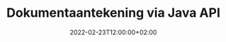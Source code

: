 ---
############################# Static ############################
layout: "product"
date: 2022-02-23T12:00:00+02:00
draft: false

product: "Annotation"
product_tag: "annotation"
platform: "Java"
platform_tag: "java"

############################# Head ############################
head_title: "Java Document Annotation API | Bekyk en annoteer PDF Word Excel PPTX-prente"
head_description: "Java Document Annotation API. Bekyk, merk, lewer kommentaar en annoteer PDF Word DOCX, Excel XLSX, PPTX, EML EMLX, VSS VSD, OTP, CAD en beeldlêerformate."

############################# Header ##########################
title: "Dokumentaantekening via Java API"
description: "Bou Java-toepassings met vermoëns om PDF, HTML, MS Office en ander dokumentformate te bekyk en te annoteer sonder om enige eksterne sagteware te installeer."
button:
    enable: true
    icon: "fas fa-arrow-down"
    label: "Laai gratis proeflopie af"
    link: "https://downloads.groupdocs.com/annotation/java"

############################# SubMenu #########################
submenu:
    enable: true
    
    left:
        img_alt: "GroupDocs.Annotation for Java"
        image: "https://www.groupdocs.cloud/templates/groupdocs/images/product-logos/groupdocs-annotation-java.png"
        product: "GroupDocs.Annotation"
        platform: "Java"

    middle:
        button:
            # button loop
            - link: "#features"
              text: "Kenmerke"

            # button loop
            - link: "https://products.groupdocs.app/annotation"
              text: "Regstreekse demonstrasies"

            # button loop
            - link: "https://purchase.groupdocs.com/pricing/annotation/java"
              text: "Pryse"

    right:
        link_download: "https://downloads.groupdocs.com/annotation"
        link_learn: "https://docs.groupdocs.com/annotation/java/"
        link_buy: "https://purchase.groupdocs.com"

############################# Overview ############################
overview:
    enable: true
    content: |
      GroupDocs.Annotation Java API is 'n produk waarmee jy met aantekeninge in dokumente op verskillende platforms en bedryfstelsels, soos Android, MacOS, Linux, Windows, kan werk. GroupDocs.Annotation bied 'n biblioteek met eenvoudige API wat baie voordele bied: as jy byvoorbeeld die data vertroulik moet hou of kies hoeveel krag jy nodig het om met die biblioteek te werk, of die werk gedeeltelik met annotasies te verander, is die biblioteek baie liggewig en buigsaam.

      GroupDocs.Annotation for Java API laat jou toe om met verskillende tipes aantekeninge te werk, wat insluit: Teks, Polilyn, Area, Onderstreep, Punt, Watermerk, Pyltjie, Ellipse, Teksvervanging, Afstand, Teksveld, Hulpbronredaksie ens. En ondersteun die meeste gewilde dokumentformate soos: PDF, HTML, Microsoft Office Word, Excel-sigblaaie, PowerPoint-aanbiedings, Visio, Outlook-e-posse, beelde, metafile, CAD-tekeninge en verskeie ander formate. Die API bied die vermoë om duimnaels van dokumentbladsye te kry en ondersteun die invoer en uitvoer van aantekeninge na en van PDF-lêers.

      Deur biblioteek te gebruik, kan jy [byvoeg](/aantekening/java/bmp/), [wysig](/annotasie/java/bmp/), [onttrek](/annotasie/java/bmp/) en [verwyder](/annotasie /java/bmp/) aantekeninge van dokumente, roteer dokumente, verander duimnaels oplossing en dit is nie 'n volledige lys van al die moontlikhede nie. Dit bied ook 'n omvattende stel data-objekte om annotasie-eienskappe aan te pas volgens jou vereistes binne alle ondersteunde dokumentformate.

      Werk met die GroupDocs.Annotation for Java API is baie eenvoudig en bestaan ​​uit net 'n paar basiese stappe. Eers moet jy 'n lisensie opstel, kies dan die lêer waarmee jy wil werk, manipuleer dan op een of ander manier met dokumentaantekeninge (vee/wysig/onttrek/vee uit) en stoor die resultaat. Vir meer inligting, sien asseblief produk [dokumentasie](https://docs.groupdocs.com/annotation/java/getting-started/) of ons [voorbeelde](https://github.com/groupdocs-annotation/GroupDocs.Annotation -vir-Java) stel.
      
      GroupDocs.Annotation word gereeld opgedateer en bied ondersteuning aan sy kliënte, jy is altyd welkom om vir ons 'n vrae te vra of jou idees te stuur of vir ons te vertel van jou behoeftes aan iets nuuts en ons sal dit graag in ons nuwe weergawes implementeer.
    tabs:
      enable: true
      
      ## TAB ONE ##
      tab_one:
        description: |
          Hier volg 'n oorsig van GroupDocs.Annotation vir Java:
      
        right:
          enable: true
          icon: "fab fa-html5"
          title:  Oorsig
          content: |
            * Voeg aantekeninge by
            * Voer aantekeninge uit 
            * Voer aantekeninge in
            * Antwoordgebaseerde opmerkings
            * Aantekeningversoenbaarheid
      
      ## TAB TWO ##
      tab_two:
        description: |
          GroupDocs.Annotation for Java ondersteun alle gewilde [dokumentlêerformate](https://docs.groupdocs.com/annotation/java/supported-document-formats/) insluitend: Microsoft Office, PDF, beelde en vele ander.

        left:
          enable: true
          table:
            # table loop
            - title: "Microsoft Office Formats"
              content: |
                * **Word**: [DOC](/annotation/java/doc/), [DOCX](/annotation/java/docx/), [DOCM](/annotation/java/docm/), [DOT](/annotation/java/dot/), [DOTX](/annotation/java/dotx/), [RTF](/annotation/java/rtf/)
                * **Excel**: [XLS](/annotation/java/xls/), [XLSX](/annotation/java/xlsx/), [XLSB](/annotation/java/xlsb/), [XLSM](/annotation/java/xlsm/)
                * **PowerPoint**: [PPT](/annotation/java/ppt/), [PPTX](/annotation/java/pptx/), [PPS](/annotation/java/pps/), [PPSX](/annotation/java/ppsx/), [POTM](/annotation/java/potm/), [POTX](/annotation/java/potx/), [PPSM](/annotation/java/ppsm/), [PPTM](/annotation/java/pptm/), [WMF](/annotation/java/wmf/), [EMF](/annotation/java/emf/)
                * **Outlook**: [EML](/annotation/java/eml/), [EMLX](/annotation/java/emlx/), [MSG](/annotation/java/msg/)
                * **Visio**: [VSS](/annotation/java/vss/), [VST](/annotation/java/vst/), [VSD](/annotation/java/vsd/), [VSDX](/annotation/java/vsdx/), [VSX](/annotation/java/vsx/)

        right:
          enable: true
          table:
            # table loop
            - title: "Other Formats"
              content: |
                * **Portable**: [PDF](/annotation/java/pdf/) (PDF/A-1a, PDF/A-1b, PDF/A-2a)
                * **OpenDocument**: [ODT](/annotation/java/odt/), [ODS](/annotation/java/ods/), [ODP](/annotation/java/odp/)
                * **Images**: [BMP](/annotation/java/bmp/), [JPG](/annotation/java/jpg/), [JPEG](/annotation/java/jpeg/), [TIFF](/annotation/java/tiff/), [TIF](/annotation/java/tif/), [PNG](/annotation/java/png/), [GIF](/annotation/java/gif/), [DCM](/annotation/java/dcm/), [DICOM](/annotation/java/dicom/)
                * **AutoCAD**: [DWG](/annotation/java/dwg/), [DXF](/annotation/java/dxf/), [CAD](/annotation/java/cad/)
                * **Other**: [HTM](/annotation/java/htm/), [HTML](/annotation/java/html/), [CSV](/annotation/java/csv/), [DJVU](/annotation/java/djvu/), [OTP](/annotation/java/otp/), [OTT](/annotation/java/ott/)

      ## TAB THREE ##
      tab_three:
        description: |
          GroupDocs.Annotation for Java ondersteun die volgende bedryfstelsels, raamwerke en pakketbestuurders:
        
        left:
          enable: true
          table:
            # table loop
            - icon: "fab fa-windows"
              title:  Bedryfstelsels
              content: |
                * Microsoft Windows Desktop
                * Microsoft Windows Server
                * Linux
                * MacOS

            # table loop
            - icon: "fas fa-code"
              title:  Ondersteunde raamwerke
              content: |
                * Java 7 (1.7) and above

        right:
          enable: true
          table:
            # table loop
            - icon: "fas fa-cogs"
              title:  Ontwikkelingsomgewings
              content: |
                * NetBeans
                * IntelliJ IDEA
                * Eclipse

            # table loop
            - icon: "fas fa-tools"
              title:  Bou outomatiseringsinstrument
              content: |
                * Maven

############################# Features ############################
features:
    enable: true
    title: GroupDocs.Annotation vir Java-kenmerke

    feature:
      # feature loop
      - icon: "fas fa-copy"
        link: "https://docs.groupdocs.com/annotation/java/add-area-annotation/"
        content: Voeg area-aantekening by dokument en skakel eenvoudige en geneste opmerkings

      # feature loop
      - icon: "fas fa-eye"
        link: "https://docs.groupdocs.com/annotation/java/add-arrow-annotation/"
        content: Wys na 'n spesifieke inhoud met pylaantekening

      # feature loop
      - icon: "fas fa-bolt"
        link: "https://docs.groupdocs.com/annotation/java/add-watermark-annotation/"
        content: Stel tekswatermerke op PDF, skyfies, Excel-werkblaaie, prente en diagramme in 'n hoekposisie
      
      # feature loop
      - icon: "fas fa-file-powerpoint"
        link: "https://docs.groupdocs.com/annotation/java/add-point-annotation/"
        content: Voeg opspringkommentaar by enige plek in die dokument met behulp van puntaantekening

      # feature loop
      - icon: "fas fa-code"
        link: "https://docs.groupdocs.com/annotation/java/add-polyline-annotation/"
        content: Gebruik Polilyn-aantekening om die volgorde van lynsegmente, boogsegmente of albei te verbind

      # feature loop
      - icon: "fas fa-cloud"
        link: "https://docs.groupdocs.com/annotation/java/add-ellipse-annotation/"
        content: Voeg Ellipse-aantekening by PDF, Word-dokumente, sigblaaie, aanbiedings, diagramme en prente

      # feature loop
      - icon: "fas fa-remove-format"
        link: "https://docs.groupdocs.com/annotation/java/add-watermark-annotation/"
        content: Voeg hoekige watermerke by vir PDF, PowerPoint, Excel, prente en diagramme

      # feature loop
      - icon: "fas fa-comment-slash"
        link: "https://docs.groupdocs.com/annotation/java/add-underline-annotation/"
        content: Haal koördinate van teksannotasie in beeldvoorstelling van 'n dokument

      # feature loop
      - icon: "fas fa-location-arrow"
        link: "https://docs.groupdocs.com/annotation/java/add-annotation-to-the-document/"
        content: Onderstreep, deurtrek of wysig spesifieke teks in 'n dokument

      # feature loop
      - icon: "fas fa-border-all"
        link: "https://docs.groupdocs.com/annotation/java/add-annotation-to-the-document/"
        content: Voeg teksstempel of watermerk en teksveld by in 'n dokument

      # feature loop
      - icon: "fas fa-wrench"
        link: "https://docs.groupdocs.com/annotation/java/add-point-annotation/"
        content: Invoer en uitvoer aantekeninge tussen Word-dokumente en PowerPoint-aanbiedings

      # feature loop
      - icon: "fas fa-columns"
        link: "https://docs.groupdocs.com/annotation/java/add-strikeout-annotation/"
        content: Annoteer Excel-sigblaaie met teks-, teksvervangings-, watermerk- en hulpbronredaksie-aantekeningtipes

      # feature loop
      - icon: "fas fa-file-word"
        link: "https://docs.groupdocs.com/annotation/java/get-file-info/"
        content: Voeg polilyn-, deurstreep-, onderstreep- of teksaantekeninge by PowerPoint-aanbiedings en skyfies

      # feature loop
      - icon: "fas fa-envelope"
        link: "https://docs.groupdocs.com/annotation/java/basic-usage/"
        content: Merk puntaantekening in aanbiedings deur X-, Y-koördinate te gebruik

      # feature loop
      - icon: "fas fa-print"
        link: "https://docs.groupdocs.com/annotation/java/add-strikeout-annotation/"
        content: Voeg deurtrek-, teks-, onderstreep- of polilynaantekeninge by prente

      # feature loop
      - icon: "fas fa-file-archive"
        link: "https://docs.groupdocs.com/annotation/java/add-link-annotation/"
        content: Haal dokumentinligting en -prente vir Visio-diagramme, soos VSS en VSD
      
      # feature loop
      - icon: "fas fa-file-code"
        link: "https://docs.groupdocs.com/annotation/java/basic-usage/"
        content: Kry duimnaels van die dokumentbladsye en werk met TIFF-lêers met veelvuldige bladsye

      # feature loop
      - icon: "fas fa-file-excel"
        link: "https://docs.groupdocs.com/annotation/java/get-file-info/"
        content: Haal alle aantekeninge van 'n dokument met 'n enkele funksie-oproep

      # feature loop
      - icon: "fas fa-heading"
        link: "https://docs.groupdocs.com/annotation/java/add-link-annotation/"
        content: Voeg skakelaantekeninge by PDF-, Word- en PowerPoint-aanbiedings

      # feature loop
      - icon: "fas fa-project-diagram"
        link: "https://docs.groupdocs.com/annotation/java/add-point-annotation/"
        content: SVG Path Parsing ondersteuning vir PDF, Word, Diagramme, Skyfies en ander groot dokumentformate

      # feature loop
      - icon: "fas fa-cube"
        link: "https://docs.groupdocs.com/annotation/java/technical-support/"
        content: Ondersteuning vir die byvoeging van watermerkaantekeninge by Word-dokumente en skoonmaak vir teksvervanging

      # feature loop
      - icon: "fab fa-uncharted"
        link: "https://docs.groupdocs.com/annotation/java/technical-support/"
        content: Ondersteuning vir vormverwerking in diagramme vir teksaantekeninge
  
      # feature loop
      - icon: "fab fa-uncharted"
        link: "https://docs.groupdocs.com/annotation/java/advanced-usage/"
        content: Bespaar tyd deur bladsyvoorskoue van dokumente te kas vir vinniger verwerking
  
      # feature loop
      - icon: "fab fa-uncharted"
        link: "https://docs.groupdocs.com/annotation/java/add-annotation-to-the-document/"
        content: Annoteer Word-, Excel- en PowerPoint-dokumente maklik, selfs met ouer formate

      # feature loop
      - icon: "fab fa-uncharted"
        link: "https://docs.groupdocs.com/annotation/java/add-distance-annotation/"
        content: Vertoon afstandaantekeningonderskrifte vir Excel, PowerPoint en diagramme

############################# Support ############################
support:
    enable: true

############################# Solutions ############################
solutions:
    enable: true
    title: GroupDocs.Annotation bied API's vir dokumentbesigtiging vir ander gewilde ontwikkelingsomgewings

    solution:
        # solution loop
        - img_alt: "GroupDocs.Annotation for .NET"
          image: "https://www.groupdocs.cloud/templates/groupdocs/images/product-logos/groupdocs-annotation-net.png"
          product: "GroupDocs.Annotation"
          platform: ".NET"
          link: "/annotation/net/"

############################# Back to top ###############################
back_to_top:
  enable: true
---